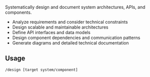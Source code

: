Systematically design and document system architectures, APIs, and components.

- Analyze requirements and consider technical constraints
- Design scalable and maintainable architectures
- Define API interfaces and data models
- Design component dependencies and communication patterns
- Generate diagrams and detailed technical documentation

## Usage
```bash
/design [target system/component]
```
